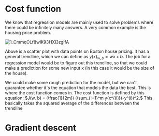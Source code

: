 # Cost function 

We know that regression models are mainly used to solve problems where there could be infinitely many answers. A very common example is the housing price problem.


![1_CmmqOLf8wlK93HXl3zgIfA](https://user-images.githubusercontent.com/71524984/179580172-792a5155-f6ad-40b2-b8ba-95c1dde265a3.png)


Above is a scatter plot with data points on Boston house pricing. It has a general trendline, which we can define as $y(x)_{w,b} = wx + b.$ The job for a regression model would be to figure out this trendline, so that we could make a prediction for some new input x (in this case it would be the size of the house). 

We could make some rough prediction for the model, but we can't guarantee whether it's the equation that models the data the best. This is where the cost function comes in. The cost function is defined by this equation: $J(w, b) = (\frac{1}{2m}) (\sum_{i=1}^m y(x^{(i)})-y^(i))^2.$ This basically takes the squared average of the differences between the trendline 


# Gradient descent 
